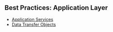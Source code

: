 ## Best Practices: Application Layer

* [Application Services](./application-services.md)
* [Data Transfer Objects](./data-transfer-objects.md)